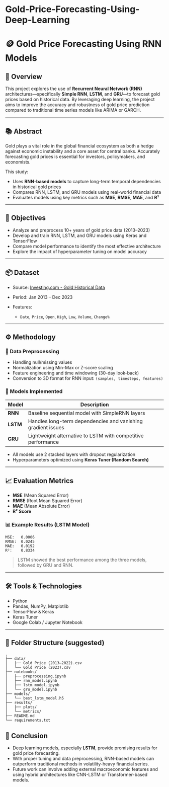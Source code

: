 # Gold-Price-Forecasting-Using-Deep-Learning

# 🪙 Gold Price Forecasting Using RNN Models

## 📌 Overview

This project explores the use of **Recurrent Neural Network (RNN)** architectures—specifically **Simple RNN**, **LSTM**, and **GRU**—to forecast gold prices based on historical data. By leveraging deep learning, the project aims to improve the accuracy and robustness of gold price prediction compared to traditional time series models like ARIMA or GARCH.

---

## 📚 Abstract

Gold plays a vital role in the global financial ecosystem as both a hedge against economic instability and a core asset for central banks. Accurately forecasting gold prices is essential for investors, policymakers, and economists.

This study:

* Uses **RNN-based models** to capture long-term temporal dependencies in historical gold prices
* Compares RNN, LSTM, and GRU models using real-world financial data
* Evaluates models using key metrics such as **MSE**, **RMSE**, **MAE**, and **R²**

---

## 🎯 Objectives

* Analyze and preprocess 10+ years of gold price data (2013–2023)
* Develop and train RNN, LSTM, and GRU models using Keras and TensorFlow
* Compare model performance to identify the most effective architecture
* Explore the impact of hyperparameter tuning on model accuracy

---

## 📦 Dataset

* Source: [Investing.com - Gold Historical Data](https://www.investing.com)
* Period: Jan 2013 – Dec 2023
* Features:

  * `Date`, `Price`, `Open`, `High`, `Low`, `Volume`, `Change%`

---

## ⚙️ Methodology

### 🧹 Data Preprocessing

* Handling null/missing values
* Normalization using Min-Max or Z-score scaling
* Feature engineering and time windowing (30-day look-back)
* Conversion to 3D format for RNN input: `(samples, timesteps, features)`

### 🧠 Models Implemented

| Model    | Description                                                  |
| -------- | ------------------------------------------------------------ |
| **RNN**  | Baseline sequential model with SimpleRNN layers              |
| **LSTM** | Handles long-term dependencies and vanishing gradient issues |
| **GRU**  | Lightweight alternative to LSTM with competitive performance |

* All models use 2 stacked layers with dropout regularization
* Hyperparameters optimized using **Keras Tuner (Random Search)**

---

## 📈 Evaluation Metrics

* **MSE** (Mean Squared Error)
* **RMSE** (Root Mean Squared Error)
* **MAE** (Mean Absolute Error)
* **R² Score**

### 📊 Example Results (LSTM Model)

```
MSE:   0.0006
RMSE:  0.0245
MAE:   0.0192
R²:    0.8334
```

> LSTM showed the best performance among the three models, followed by GRU and RNN.

---

## 🛠 Tools & Technologies

* Python
* Pandas, NumPy, Matplotlib
* TensorFlow & Keras
* Keras Tuner
* Google Colab / Jupyter Notebook

---

## 📂 Folder Structure (suggested)

```
.
├── data/
│   ├── Gold Price (2013–2022).csv
│   └── Gold Price (2023).csv
├── notebooks/
│   ├── preprocessing.ipynb
│   ├── rnn_model.ipynb
│   ├── lstm_model.ipynb
│   └── gru_model.ipynb
├── models/
│   └── best_lstm_model.h5
├── results/
│   ├── plots/
│   └── metrics/
├── README.md
└── requirements.txt
```

## 📌 Conclusion

* Deep learning models, especially **LSTM**, provide promising results for gold price forecasting.
* With proper tuning and data preprocessing, RNN-based models can outperform traditional methods in volatility-heavy financial series.
* Future work can involve adding external macroeconomic features and using hybrid architectures like CNN-LSTM or Transformer-based models.

